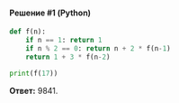 #### Решение #1 (Python)
```python
def f(n):
	if n == 1: return 1
	if n % 2 == 0: return n + 2 * f(n-1)
	return 1 + 3 * f(n-2)

print(f(17))
```
**Ответ:** 9841.
